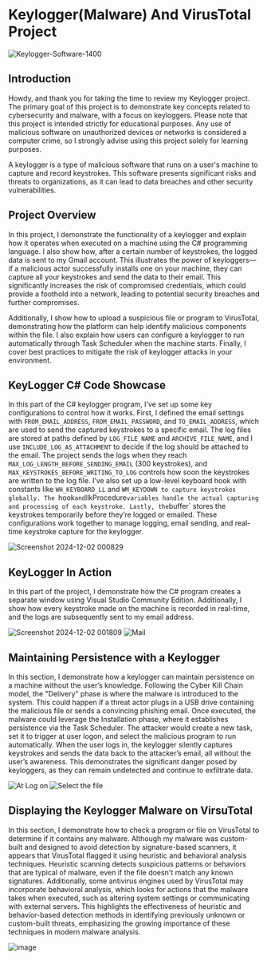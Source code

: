 # Keylogger(Malware) And VirusTotal Project


![Keylogger-Software-1400](https://github.com/user-attachments/assets/1426d076-c73f-4cee-bf6c-7af1abf1a6be)




## Introduction

Howdy, and thank you for taking the time to review my Keylogger project. The primary goal of this project is to demonstrate key concepts related to cybersecurity and malware, with a focus on keyloggers. Please note that this project is intended strictly for educational purposes. Any use of malicious software on unauthorized devices or networks is considered a computer crime, so I strongly advise using this project solely for learning purposes.

A keylogger is a type of malicious software that runs on a user's machine to capture and record keystrokes. This software presents significant risks and threats to organizations, as it can lead to data breaches and other security vulnerabilities.

## Project Overview
In this project, I demonstrate the functionality of a keylogger and explain how it operates when executed on a machine using the C# programming language. I also show how, after a certain number of keystrokes, the logged data is sent to my Gmail account. This illustrates the power of keyloggers—if a malicious actor successfully installs one on your machine, they can capture all your keystrokes and send the data to their email. This significantly increases the risk of compromised credentials, which could provide a foothold into a network, leading to potential security breaches and further compromises.

Additionally, I show how to upload a suspicious file or program to VirusTotal, demonstrating how the platform can help identify malicious components within the file. I also explain how users can configure a keylogger to run automatically through Task Scheduler when the machine starts. Finally, I cover best practices to mitigate the risk of keylogger attacks in your environment.



## KeyLogger C# Code Showcase 

In this part of the C# keylogger program, I’ve set up some key configurations to control how it works. First, I defined the email settings with `FROM_EMAIL_ADDRESS`, `FROM_EMAIL_PASSWORD`, and `TO_EMAIL_ADDRESS`, which are used to send the captured keystrokes to a specific email. The log files are stored at paths defined by `LOG_FILE_NAME` and `ARCHIVE_FILE_NAME`, and I use `INCLUDE_LOG_AS_ATTACHMENT` to decide if the log should be attached to the email. The project sends the logs when they reach `MAX_LOG_LENGTH_BEFORE_SENDING_EMAIL` (300 keystrokes), and `MAX_KEYSTROKES_BEFORE_WRITING_TO_LOG` controls how soon the keystrokes are written to the log file. I’ve also set up a low-level keyboard hook with constants like `WH_KEYBOARD_LL` and `WM_KEYDOWN to capture keystrokes globally. The `hook` and `llkProcedure` variables handle the actual capturing and processing of each keystroke. Lastly, the `buffer` stores the keystrokes temporarily before they’re logged or emailed. These configurations work together to manage logging, email sending, and real-time keystroke capture for the keylogger.

![Screenshot 2024-12-02 000829](https://github.com/user-attachments/assets/0032a777-99f7-418e-a4ef-df12236657c6)



## KeyLogger In Action
In this part of the project, I demonstrate how the C# program creates a separate window using Visual Studio Community Edition. Additionally, I show how every keystroke made on the machine is recorded in real-time, and the logs are subsequently sent to my email address.


![Screenshot 2024-12-02 001809](https://github.com/user-attachments/assets/2a3d22ad-50e2-458b-8c81-af322a0e902c)
![Mail ](https://github.com/user-attachments/assets/c9ba1c6c-aebf-4ac5-a0ad-123c113776c2)



## Maintaining Persistence with a Keylogger 

In this section, I demonstrate how a keylogger can maintain persistence on a machine without the user’s knowledge. Following the Cyber Kill Chain model, the "Delivery" phase is where the malware is introduced to the system. This could happen if a threat actor plugs in a USB drive containing the malicious file or sends a convincing phishing email. Once executed, the malware could leverage the Installation phase, where it establishes persistence via the Task Scheduler. The attacker would create a new task, set it to trigger at user logon, and select the malicious program to run automatically. When the user logs in, the keylogger silently captures keystrokes and sends the data back to the attacker’s email, all without the user’s awareness. This demonstrates the significant danger posed by keyloggers, as they can remain undetected and continue to exfiltrate data.

![At Log on ](https://github.com/user-attachments/assets/37d2515f-3012-42a6-826c-a9d5c0bfdfaf)
![Select the file ](https://github.com/user-attachments/assets/605c1785-0122-4929-8ee8-dcf10ed05f04)


## Displaying the Keylogger Malware on VirsuTotal 
In this section, I demonstrate how to check a program or file on VirusTotal to determine if it contains any malware. Although my malware was custom-built and designed to avoid detection by signature-based scanners, it appears that VirusTotal flagged it using heuristic and behavioral analysis techniques. Heuristic scanning detects suspicious patterns or behaviors that are typical of malware, even if the file doesn't match any known signatures. Additionally, some antivirus engines used by VirusTotal may incorporate behavioral analysis, which looks for actions that the malware takes when executed, such as altering system settings or communicating with external servers. This highlights the effectiveness of heuristic and behavior-based detection methods in identifying previously unknown or custom-built threats, emphasizing the growing importance of these techniques in modern malware analysis.

![image](https://github.com/user-attachments/assets/5d358999-1eda-4500-9a6f-438f954f6ae7)


